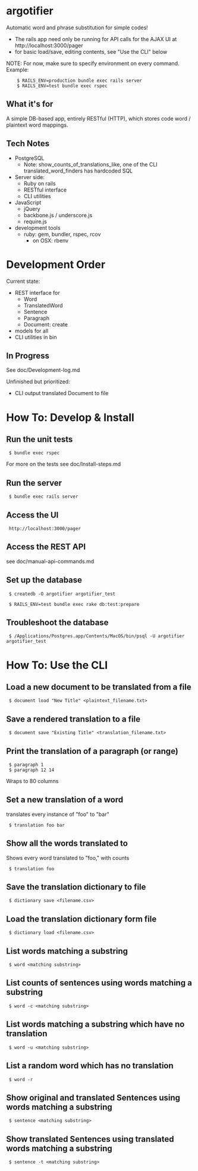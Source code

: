 argotifier
==========

Automatic word and phrase substitution for simple codes!

- The rails app need only be running for API calls for the AJAX UI at  http://localhost:3000/pager
- for basic load/save, editing contents, see "Use the CLI" below

NOTE: For now, make sure to specify environment on every command.  Example:

        $ RAILS_ENV=production bundle exec rails server
        $ RAILS_ENV=test bundle exec rspec


What it's for
-------------

A simple DB-based app, entirely RESTful (HTTP), which stores 
code word / plaintext word mappings.

Tech Notes
----------

- PostgreSQL
   - Note: show_counts_of_translations_like, one of the CLI translated_word_finders has hardcoded SQL
- Server side:
   - Ruby on rails
   - RESTful interface
   - CLI utilities
- JavaScript
   - jQuery
   - backbone.js / underscore.js
   - require.js
- development tools
   - ruby: gem, bundler, rspec, rcov
      - on OSX: rbenv


Development Order
=================

Current state:
- REST interface for
   - Word
   - TranslatedWord
   - Sentence
   - Paragraph
   - Document: create
- models for all
- CLI utilities in bin


In Progress
-----------

See doc/Development-log.md

Unfinished but prioritized:
- CLI output translated Document to file

How To: Develop & Install
=========================

Run the unit tests
------------------

     $ bundle exec rspec

For more on the tests see doc/Install-steps.md


Run the server
--------------

     $ bundle exec rails server

Access the UI
-------------

     http://localhost:3000/pager


Access the REST API
-------------------

see doc/manual-api-commands.md

Set up the database
-------------------

     $ createdb -O argotifier argotifier_test

     $ RAILS_ENV=test bundle exec rake db:test:prepare

Troubleshoot the database
-------------------------

     $ /Applications/Postgres.app/Contents/MacOS/bin/psql -U argotifier argotifier_test


How To: Use the CLI
===================


Load a new document to be translated from a file
------------------------------------------------

     $ document load "New Title" <plaintext_filename.txt>


Save a rendered translation to a file
-------------------------------------

     $ document save "Existing Title" <translation_filename.txt>


Print the translation of a paragraph (or range)
-----------------------------------------------

     $ paragraph 1
     $ paragraph 12 14

Wraps to 80 columns

Set a new translation of a word
-------------------------------

translates every instance of "foo" to "bar"

     $ translation foo bar

Show all the words translated to
--------------------------------

Shows every word translated to "foo," with counts

     $ translation foo


Save the translation dictionary to file
---------------------------------------

     $ dictionary save <filename.csv>

Load the translation dictionary form file
-----------------------------------------

     $ dictionary load <filename.csv>

List words matching a substring
-------------------------------

     $ word <matching substring>

List counts of sentences using words matching a substring
---------------------------------------------------------

     $ word -c <matching substring>


List words matching a substring which have no translation
---------------------------------------------------------

     $ word -u <matching substring>


List a random word which has no translation
---------------------------------------------------------

     $ word -r


Show original and translated Sentences using words matching a substring
-----------------------------------------------------------------------

     $ sentence <matching substring>


Show translated Sentences using translated words matching a substring
---------------------------------------------------------------------

     $ sentence -t <matching substring>
